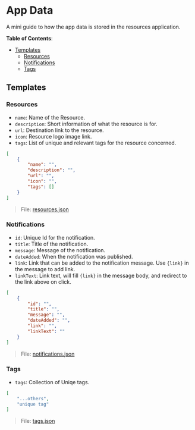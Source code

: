 # App Data

A mini guide to how the app data is stored in the resources application.

**Table of Contents**:

- [Templates](#templates)
  - [Resources](#resources)
  - [Notifications](#notifications)
  - [Tags](#tags)

## Templates

### Resources

- `name`: Name of the Resource.
- `description`: Short information of what the resource is for.
- `url`: Destination link to the resource.
- `icon`: Resource logo image link.
- `tags`: List of unique and relevant tags for the resource concerned.

```json
[
	{
		"name": "",
		"description": "",
		"url": "",
		"icon": "",
		"tags": []
	}
]
```

> File: [resources.json](./resources.json)

### Notifications

- `id`: Unique Id for the notification.
- `title`: Title of the notification.
- `message`: Message of the notification.
- `dateAdded`: When the notification was published.
- `link`: Link that can be added to the notification message. Use `{link}` in the message to add link.
- `linkText`: Link text, will fill `{link}` in the message body, and redirect to the link above on click.

```json
[
	{
		"id": "",
		"title": "",
		"message": "",
		"dateAdded": "",
		"link": "",
		"linkText": ""
	}
]
```

> File: [notifications.json](./notifications.json)

### Tags

- `tags`: Collection of Uniqe tags. 

```json
[
    "...others",
    "unique tag"
]
```

> File: [tags.json](./tags.json)
